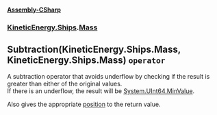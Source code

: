 #### [Assembly-CSharp](./Assembly-CSharp.md 'Assembly-CSharp')
### [KineticEnergy.Ships](./Assembly-CSharp.md#KineticEnergy-Ships 'KineticEnergy.Ships').[Mass](./KineticEnergy-Ships-Mass.md 'KineticEnergy.Ships.Mass')
## Subtraction(KineticEnergy.Ships.Mass, KineticEnergy.Ships.Mass) `operator`
A subtraction operator that avoids underflow by checking if the result is greater than either of the original values.  
            If there is an underflow, the result will be [System.UInt64.MinValue](https://docs.microsoft.com/en-us/dotnet/api/System.UInt64.MinValue 'System.UInt64.MinValue').  
            



Also gives the appropriate [position](./KineticEnergy-Ships-Mass-position.md 'KineticEnergy.Ships.Mass.position') to the return value.
